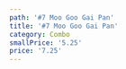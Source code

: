 ```yaml
---
path: '#7 Moo Goo Gai Pan'
title: '#7 Moo Goo Gai Pan'
category: Combo
smallPrice: '5.25'
price: '7.25'
---
```


